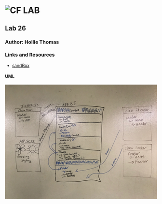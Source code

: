 ![CF](http://i.imgur.com/7v5ASc8.png) LAB
=================================================

## Lab 26

### Author: Hollie Thomas

### Links and Resources
* [sandBox](https://codesandbox.io/s/ymwv2x7y1z)




#### UML
![UML](./lab26UML.jpg)
